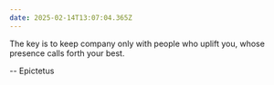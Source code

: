 ```yaml
---
date: 2025-02-14T13:07:04.365Z
---
```


The key is to keep company only with people who uplift you, whose presence calls forth your best.

-- Epictetus